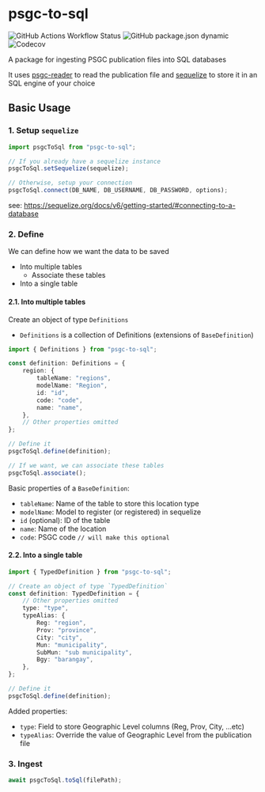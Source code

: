 # psgc-to-sql

![GitHub Actions Workflow Status](https://img.shields.io/github/actions/workflow/status/johnreybacal/psgc-to-sql/node.js.yml)
![GitHub package.json dynamic](https://img.shields.io/github/package-json/version/johnreybacal/psgc-to-sql?label=npm&link=https%3A%2F%2Fwww.npmjs.com%2Fpackage%2Fpsgc-to-sql)
![Codecov](https://img.shields.io/codecov/c/github/johnreybacal/psgc-to-sql)

A package for ingesting PSGC publication files into SQL databases

It uses [psgc-reader](https://www.npmjs.com/package/psgc-reader) to read the publication file and [sequelize](https://www.npmjs.com/package/sequelize) to store it in an SQL engine of your choice

## Basic Usage

### 1. Setup `sequelize`

```typescript
import psgcToSql from "psgc-to-sql";

// If you already have a sequelize instance
psgcToSql.setSequelize(sequelize);

// Otherwise, setup your connection
psgcToSql.connect(DB_NAME, DB_USERNAME, DB_PASSWORD, options);
```

see: https://sequelize.org/docs/v6/getting-started/#connecting-to-a-database

### 2. Define

We can define how we want the data to be saved

-   Into multiple tables
    -   Associate these tables
-   Into a single table

#### 2.1. Into multiple tables

Create an object of type `Definitions`

-   `Definitions` is a collection of Definitions (extensions of `BaseDefinition`)

```typescript
import { Definitions } from "psgc-to-sql";

const definition: Definitions = {
    region: {
        tableName: "regions",
        modelName: "Region",
        id: "id",
        code: "code",
        name: "name",
    },
    // Other properties omitted
};

// Define it
psgcToSql.define(definition);

// If we want, we can associate these tables
psgcToSql.associate();
```

Basic properties of a `BaseDefinition`:

-   `tableName`: Name of the table to store this location type
-   `modelName`: Model to register (or registered) in sequelize
-   `id` (optional): ID of the table
-   `name`: Name of the location
-   `code`: PSGC code `// will make this optional`

#### 2.2. Into a single table

```typescript
import { TypedDefinition } from "psgc-to-sql";

// Create an object of type `TypedDefinition`
const definition: TypedDefinition = {
    // Other properties omitted
    type: "type",
    typeAlias: {
        Reg: "region",
        Prov: "province",
        City: "city",
        Mun: "municipality",
        SubMun: "sub municipality",
        Bgy: "barangay",
    },
};

// Define it
psgcToSql.define(definition);
```

Added properties:

-   `type`: Field to store Geographic Level columns (Reg, Prov, City, ...etc)
-   `typeAlias`: Override the value of Geographic Level from the publication file

### 3. Ingest

```typescript
await psgcToSql.toSql(filePath);
```
